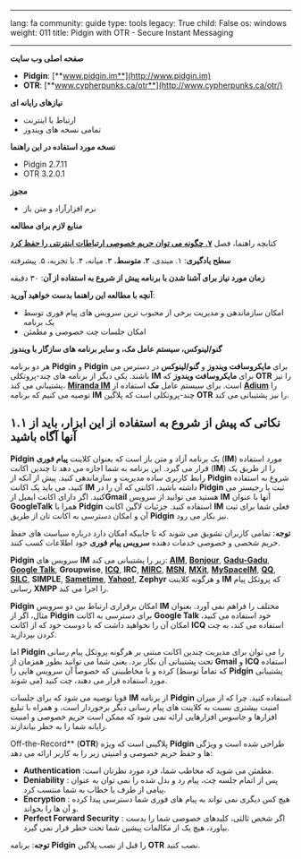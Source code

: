

---

lang: fa
community: guide
type: tools
legacy: True
child: False
os: windows
weight: 011
title: Pidgin with OTR - Secure Instant Messaging

---

**صفحه اصلی وب سایت**

- **Pidgin**: [**www.pidgin.im**](http://www.pidgin.im)
- **OTR**: [**www.cypherpunks.ca/otr**](http://www.cypherpunks.ca/otr/)


**نیازهای رایانه ای**

- ارتباط با اینترنت
- تمامی نسخه های ویندوز


**نسخه مورد استفاده در این راهنما**

- Pidgin 2.7.11 
- OTR 3.2.0.1 

**مجوز**

- نرم افزارآزاد و متن باز


**منابع لازم برای مطالعه**

کتابچه راهنما، فصل [**۷. چگونه می توان حریم خصوصی ارتباطات اینترنتی را حفظ کرد**](chapter-7)


**سطح یادگیری**: ۱. مبتدی، **۲. متوسط**، ۳. میانه، ۴. با تجربه، ۵. پیشرفته


**زمان مورد نیاز برای آشنا شدن با برنامه پیش از شروع به استفاده از آن**: ۳۰ دقیقه

**آنچه با مطالعه این راهنما بدست خواهید آورید**:

- امکان سازماندهی و مدیریت برخی از محبوب ترین سرویس های پیام فوری توسط یک برنامه
- امکان جلسات چت خصوصی و مطمئن


**گنو/لینوکس، سیستم عامل مک، و سایر برنامه های سازگار با ویندوز**

هر دو برنامه **Pidgin** و **Pidgin** برای **مایکروسافت ویندوز** و **گنو/لینوکس** در دسترس می باشند. یکی دیگر از برنامه های چند-پروتکلی **IM** برای **مایکروسافت ویندوز** که **OTR** را نیز پشتیبانی می کند، [**Miranda IM**](http://www.miranda-im.org/) است. برای سیستم عامل **مک** استفاده از [**Adium**](http://adium.im/) را توصیه می کنیم که برنامه **IM** چند-پروتکلی است که پلاگین **OTR** را نیز پشتیبانی می کند.


## ۱.۱  نکاتی که پیش از شروع به استفاده از این ابزار، باید از آنها آگاه باشید ##

**Pidgin** یک برنامه آزاد و متن باز است که بعنوان کلاینت **پیام فوری** (**IM**) مورد استفاده قرار می گیرد. این برنامه به شما اجازه می دهد تا چندین اکانت (**IM**) را از طریق یک رابط کاربری ساده مدیریت و سازماندهی کنید. پیش از آنکه از **Pidgin** شروع به استفاده کنید، می باید یک اکانت **IM** داشته باشید، اکانتی که آن را در **Pidgin**  ثبت یا رجیستر می کنید. اگر دارای اکانت ایمیل از**Gmail** هستید می توانید از سرویس **IM** آنها با عنوان **GoogleTalk** همرا با **Pidgin** استفاده کنید. جزئیات لاگین اکانت **IM** فعلی شما برای ثبت آن و امکان دسترسی به اکانت تان از طریق **Pidgin** نیز بکار می رود.

**توجه**: تمامی کاربران تشویق می شوند که تا جاییکه امکان دارد درباره سیاست های حفظ حریم شخصی و خصوصی خدمات دهنده **سرویس پیام فوری** خود اطلاعات کسب کنند.


**Pidgin** سرویس های **IM** زیر را پشتیبانی می کند: [**AIM**](http://dashboard.aim.com/aim), [**Bonjour**](http://www.apple.com/support/bonjour/), [**Gadu-Gadu**](http://komunikator.gadu-gadu.pl/), [**Google Talk**](http://www.google.com/talk/), **Groupwise**, [**ICQ**](http://www.icq.com), **IRC**, [**MIRC**](http://www.mirc.com/), [**MSN**](http://www.msn.com/), 
[**MXit**](http://www.mxit.com/), [**MySpaceIM**](http://www.myspace.com/guide/im), [**QQ**](http://www.qq.com/), [**SILC**](http://silcnet.org/), **SIMPLE**, [**Sametime**](http://www.ibm.com/developerworks/downloads/ls/lst/), [**Yahoo!**](http://messenger.yahoo.com/), **Zephyr** و هرگونه کلاینت **IM** که پروتکل پیام رسانی **XMPP** را اجرا می کند.

**Pidgin** امکان برقراری ارتباط بین دو سرویس **IM** مختلف را فراهم نمی آورد. بعنوان مثال، اگر از **Pidgin** برای دسترسی به اکانت **Google Talk** خود استفاده می کنید، امکان آن را نخواهید داشت که با دوست خود که از اکانت **ICQ** استفاده می کند، به چت کردن  بپردازید.

اما **Pidgin** را می توان برای مدیریت چندین اکانت مبتنی بر هرگونه پروتکل پیام رسانی تحت پشتیبانی آن بکار برد. یعنی شما می توانید بطور همزمان از **Gmail** و **ICQ** استفاده کرده و با مخاطبینی که خصوصآ آن سرویس هایی را (که تمامآ توسط **Pidgin** پشتیبانی می شوند) مورد استفاده قرار می دهند، چت کنید.

قویا توصیه می شود که برای جلسات **IM**  از برنامه **Pidgin** استفاده کنید. چرا که از میزان امنیت بیشتری نسبت به کلاینت های پیام رسانی دیگر برخوردار است، و همراه با تبلیغ افزارها و جاسوس افزارهایی ارائه نمی شود که ممکن است حریم خصوصی و امنیت رایانه شما را به خطر بیاندازند.

Off-the-Record** (**OTR**)  پلاگینی است که ویژه **Pidgin** طراحی شده است و ویژگی ها و حفظ حریم خصوصی و امنیتی زیر را به کاربر ارائه می دهد:

- **Authentication** :مطمئن می شوید که مخاطب شما، فرد مورد نظرتان است.
- **Deniability** : پس از اتمام جلسه چت، پیام رد و بدل شده را نمی توان به عنوان پیامی از طرف یا خطاب به شما منتسب کرد.
- **Encryption** : هیچ کس دیگری نمی تواند به پیام های فوری شما دسترسی پیدا کرده و آن ها را بخواند.
- **Perfect Forward Security** : اگر شخص ثالثی، کلیدهای خصوصی شما را بدست بیاورد، هیچ یک از مکالمات پیشین شما تحت خطر قرار نمی گیرد.

**توجه**: برنامه **Pidgin** را قبل از نصب پلاگین **OTR** نصب کنید.

